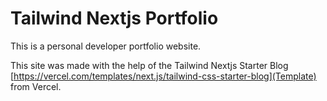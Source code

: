 
# Tailwind Nextjs Portfolio

This is a personal developer portfolio website. 

This site was made with the help of the Tailwind Nextjs Starter Blog [https://vercel.com/templates/next.js/tailwind-css-starter-blog](Template) from Vercel. 